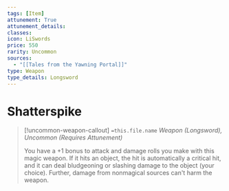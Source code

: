 ```yaml
---
tags: [Item]
attunement: True
attunement_details: 
classes: 
icon: LiSwords
price: 550
rarity: Uncommon
sources:
  - "[[Tales from the Yawning Portal]]"
type: Weapon
type_details: Longsword
---
```

# Shatterspike
>[!uncommon-weapon-callout] `=this.file.name`
>*Weapon (Longsword), Uncommon (Requires Attunement)*
>
>You have a +1 bonus to attack and damage rolls you make with this magic weapon. If it hits an object, the hit is automatically a critical hit, and it can deal bludgeoning or slashing damage to the object (your choice). Further, damage from nonmagical sources can't harm the weapon.
>
>
